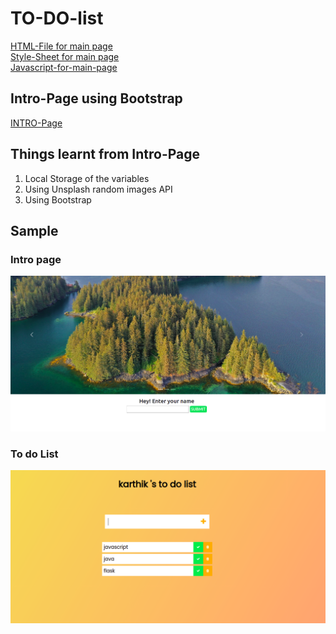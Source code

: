 # TO-DO-list
[HTML-File for main page](https://github.com/karthik-siru/TO-DO-list/blob/main/index.html)<br>
[Style-Sheet for main page](https://github.com/karthik-siru/TO-DO-list/blob/main/style.css)<br>
[Javascript-for-main-page](https://github.com/karthik-siru/TO-DO-list/blob/main/app.js)<br>

## Intro-Page using Bootstrap

[INTRO-Page](https://github.com/karthik-siru/TO-DO-list/blob/main/intro.html)<br>

## Things learnt from Intro-Page 

1) Local Storage of the variables 
2) Using Unsplash random images API
3) Using Bootstrap 

## Sample 

### Intro page 

![alt text](https://github.com/karthik-siru/TO-DO-list/blob/main/sample/into.png)<br>

### To do List 

![alt text](https://github.com/karthik-siru/TO-DO-list/blob/main/sample/todo_list.png)<br>
